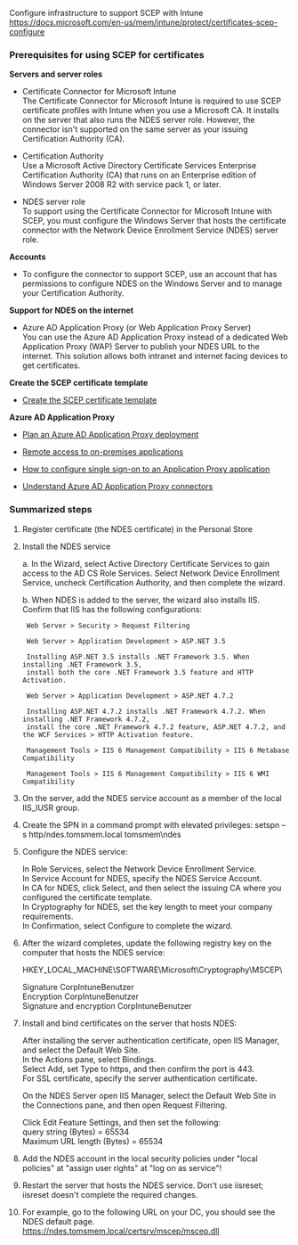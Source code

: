 Configure infrastructure to support SCEP with Intune  
https://docs.microsoft.com/en-us/mem/intune/protect/certificates-scep-configure

### Prerequisites for using SCEP for certificates

**Servers and server roles**

- Certificate Connector for Microsoft Intune  
  The Certificate Connector for Microsoft Intune is required to use SCEP certificate profiles with Intune when you use a Microsoft CA. It installs on the server that also runs the NDES server role. However, the connector isn't supported on the same server as your issuing Certification Authority (CA).

- Certification Authority  
  Use a Microsoft Active Directory Certificate Services Enterprise Certification Authority (CA) that runs on an Enterprise edition of Windows Server 2008 R2 with service pack 1, or later.

- NDES server role  
  To support using the Certificate Connector for Microsoft Intune with SCEP, you must configure the Windows Server that hosts the certificate connector with the Network Device Enrollment Service (NDES) server role.

**Accounts**  
- To configure the connector to support SCEP, use an account that has permissions to configure NDES on the Windows Server and to manage your Certification Authority.

**Support for NDES on the internet**

- Azure AD Application Proxy (or Web Application Proxy Server)  
  You can use the Azure AD Application Proxy instead of a dedicated Web Application Proxy (WAP) Server to publish your NDES URL to the internet. This solution allows both intranet and internet facing devices to get certificates.

**Create the SCEP certificate template**  

- [Create the SCEP certificate template](https://learn.microsoft.com/en-us/mem/intune/protect/certificates-scep-configure#certificates-and-templates)

**Azure AD Application Proxy**  

- [Plan an Azure AD Application Proxy deployment](https://learn.microsoft.com/en-us/azure/active-directory/app-proxy/application-proxy-deployment-plan)

- [Remote access to on-premises applications](https://learn.microsoft.com/en-us/azure/active-directory/app-proxy/application-proxy)

- [How to configure single sign-on to an Application Proxy application](https://learn.microsoft.com/en-us/azure/active-directory/app-proxy/application-proxy-config-sso-how-to)

- [Understand Azure AD Application Proxy connectors](https://learn.microsoft.com/en-us/azure/active-directory/app-proxy/application-proxy-connectors)

### Summarized steps

1. Register certificate (the NDES certificate) in the Personal Store

2. Install the NDES service

	a. In the Wizard, select Active Directory Certificate Services to gain access to the AD CS Role Services. 
	   Select Network Device Enrollment Service, uncheck Certification Authority, and then complete the wizard.

	b. When NDES is added to the server, the wizard also installs IIS. Confirm that IIS has the following configurations:

		Web Server > Security > Request Filtering

		Web Server > Application Development > ASP.NET 3.5

		Installing ASP.NET 3.5 installs .NET Framework 3.5. When installing .NET Framework 3.5, 
		install both the core .NET Framework 3.5 feature and HTTP Activation.

		Web Server > Application Development > ASP.NET 4.7.2

		Installing ASP.NET 4.7.2 installs .NET Framework 4.7.2. When installing .NET Framework 4.7.2, 
		install the core .NET Framework 4.7.2 feature, ASP.NET 4.7.2, and the WCF Services > HTTP Activation feature.

		Management Tools > IIS 6 Management Compatibility > IIS 6 Metabase Compatibility

		Management Tools > IIS 6 Management Compatibility > IIS 6 WMI Compatibility

	
3. On the server, add the NDES service account as a member of the local IIS_IUSR group.

4. Create the SPN in a command prompt with elevated privileges: setspn –s http/ndes.tomsmem.local tomsmem\ndes

5. Configure the NDES service:

    In Role Services, select the Network Device Enrollment Service.  
    In Service Account for NDES, specify the NDES Service Account.  
    In CA for NDES, click Select, and then select the issuing CA where you configured the certificate template.  
    In Cryptography for NDES, set the key length to meet your company requirements.  
    In Confirmation, select Configure to complete the wizard.  

6. After the wizard completes, update the following registry key on the computer that hosts the NDES service:

   HKEY_LOCAL_MACHINE\SOFTWARE\Microsoft\Cryptography\MSCEP\

	Signature CorpIntuneBenutzer  
	Encryption CorpIntuneBenutzer  
	Signature and encryption CorpIntuneBenutzer  

7. Install and bind certificates on the server that hosts NDES:

    After installing the server authentication certificate, open IIS Manager, and select the Default Web Site.  
    In the Actions pane, select Bindings.  
    Select Add, set Type to https, and then confirm the port is 443.  
    For SSL certificate, specify the server authentication certificate.  

    On the NDES Server open IIS Manager, select the Default Web Site in the Connections pane, and then open Request Filtering.  
	
    Click Edit Feature Settings, and then set the following:  
    query string (Bytes) = 65534  
    Maximum URL length (Bytes) = 65534  

8. Add the NDES account in the local security policies under "local policies" at "assign user rights" at "log on as service"!
	
9. Restart the server that hosts the NDES service. Don't use iisreset; iisreset doesn't complete the required changes.

10. For example, go to the following URL on your DC, you should see the NDES default page.  
    https://ndes.tomsmem.local/certsrv/mscep/mscep.dll
